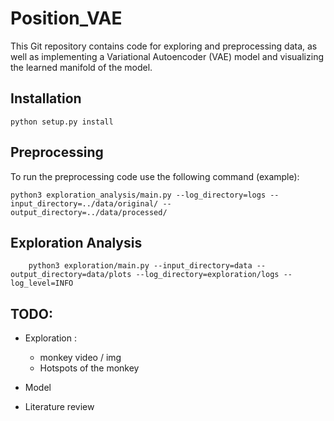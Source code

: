 # Position_VAE

This Git repository contains code for exploring and preprocessing data, as well as implementing a Variational Autoencoder (VAE) model and visualizing the learned manifold of the model.

## Installation

```
python setup.py install
```

## Preprocessing

To run the preprocessing code use the following command (example):

```
python3 exploration_analysis/main.py --log_directory=logs --input_directory=../data/original/ --output_directory=../data/processed/
```

## Exploration Analysis

```
    python3 exploration/main.py --input_directory=data --output_directory=data/plots --log_directory=exploration/logs --log_level=INFO

```

## TODO:

- Exploration :
  - monkey video / img
  - Hotspots of the monkey
- Model

- Literature review
